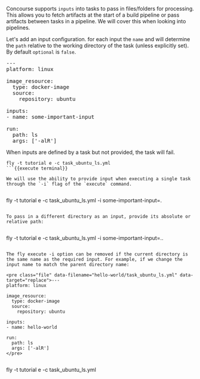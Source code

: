 Concourse supports `inputs` into tasks to pass in files/folders for processing. This allows you to fetch artifacts at the start of a build pipeline or pass artifacts between tasks in a pipeline. We will cover this when looking into pipelines.

Let's add an input configuration. for each input the `name` and will determine the `path` relative to the working directory of the task (unless explicitly set). By default `optional` is `false`.

<pre class="file" data-filename="hello-world/task_ubuntu_ls.yml" data-target="replace">---
platform: linux

image_resource:
  type: docker-image
  source:
    repository: ubuntu

inputs:
- name: some-important-input

run:
  path: ls
  args: ['-alR']
</pre>

When inputs are defined by a task but not provided, the task will fail.

```
fly -t tutorial e -c task_ubuntu_ls.yml
```{{execute terminal}}

We will use the ability to provide input when executing a single task through the `-i` flag of the `execute` command.


```
fly -t tutorial e -c task_ubuntu_ls.yml -i some-important-input=.
```{{execute terminal}}

To pass in a different directory as an input, provide its absolute or relative path:


```
fly -t tutorial e -c task_ubuntu_ls.yml -i some-important-input=..
```{{execute terminal}}

The fly execute -i option can be removed if the current directory is the same name as the required input. For example, if we change the input name to match the parent directory name:

<pre class="file" data-filename="hello-world/task_ubuntu_ls.yml" data-target="replace">---
platform: linux

image_resource:
  type: docker-image
  source:
    repository: ubuntu

inputs:
- name: hello-world

run:
  path: ls
  args: ['-alR']
</pre>


```
fly -t tutorial e -c task_ubuntu_ls.yml
```{{execute terminal}}
